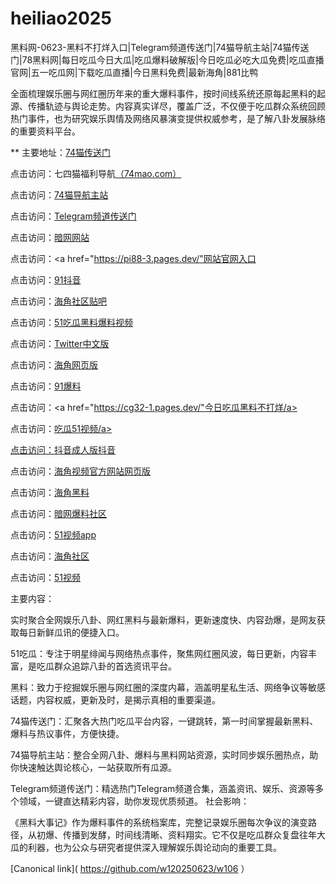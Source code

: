 # heiliao2025
黑料网-0623-黑料不打烊入口|Telegram频道传送门|74猫导航主站|74猫传送门|78黑料网|每日吃瓜今日大瓜|吃瓜爆料破解版|今日吃瓜必吃大瓜免费|吃瓜直播官网|五一吃瓜网|下载吃瓜直播|今日黑料免费|最新海角|881比鸭

全面梳理娱乐圈与网红圈历年来的重大爆料事件，按时间线系统还原每起黑料的起源、传播轨迹与舆论走势。内容真实详尽，覆盖广泛，不仅便于吃瓜群众系统回顾热门事件，也为研究娱乐舆情及网络风暴演变提供权威参考，是了解八卦发展脉络的重要资料平台。

** 主要地址：<a href="https://74mao.com/">74猫传送门</a>

点击访问：七四猫福利导航<a href="https://74mao.com/">（74mao.com）</a>

点击访问：<a href="https://74mao.com/">74猫导航主站</a>

点击访问：<a href="https://74mao.com/">Telegram频道传送门</a>

点击访问：<a href="https://aw10-01.pages.dev/">暗网网站</a>

点击访问：<a href="https://pi88-3.pages.dev/"网站官网入口</a>

点击访问：<a href="https://dy7-02.pages.dev/">91抖音</a>

点击访问：<a href="https://hj-1312.pages.dev/">海角社区贴吧</a>

点击访问：<a href="https://cg1-1.pages.dev/">51吃瓜黑料爆料视频</a>

点击访问：<a href="https://cg17-5.pages.dev/">Twitter中文版</a>

点击访问：<a href="https://hj-1306.pages.dev/">海角网页版</a>

点击访问：<a href="https://pi03.pages.dev/">91爆料</a>

点击访问：<a href="https://cg32-1.pages.dev/"今日吃瓜黑料不打烊/a>

点击访问：<a href="https://hj-1280.pages.dev/">吃瓜51视频/a>

点击访问：<a href="https://dy3-01.pages.dev/">抖音成人版抖音</a>

点击访问：<a href="https://hj-1308.pages.dev/">海角视频官方网站网页版</a>

点击访问：<a href="https://hj-1322.pages.dev/">海角黑料</a>

点击访问：<a href="https://aw3-01.pages.dev/">暗网爆料社区</a>

点击访问：<a href="https://hj-1289.pages.dev/">51视频app</a>

点击访问：<a href="https://hj-1326.pages.dev/">海角社区</a>

点击访问：<a href="https://hj-1297.pages.dev/">51视频</a>

主要内容：

实时聚合全网娱乐八卦、网红黑料与最新爆料，更新速度快、内容劲爆，是网友获取每日新鲜瓜讯的便捷入口。

51吃瓜：专注于明星绯闻与网络热点事件，聚焦网红圈风波，每日更新，内容丰富，是吃瓜群众追踪八卦的首选资讯平台。

黑料：致力于挖掘娱乐圈与网红圈的深度内幕，涵盖明星私生活、网络争议等敏感话题，内容权威，更新及时，是揭示真相的重要渠道。

74猫传送门：汇聚各大热门吃瓜平台内容，一键跳转，第一时间掌握最新黑料、爆料与热议事件，方便快捷。

74猫导航主站：整合全网八卦、爆料与黑料网站资源，实时同步娱乐圈热点，助你快速触达舆论核心，一站获取所有瓜源。

Telegram频道传送门：精选热门Telegram频道合集，涵盖资讯、娱乐、资源等多个领域，一键直达精彩内容，助你发现优质频道。
社会影响：

《黑料大事记》作为爆料事件的系统档案库，完整记录娱乐圈每次争议的演变路径，从初爆、传播到发酵，时间线清晰、资料翔实。它不仅是吃瓜群众复盘往年大瓜的利器，也为公众与研究者提供深入理解娱乐舆论动向的重要工具。

[Canonical link]( https://github.com/w120250623/w106 ）
